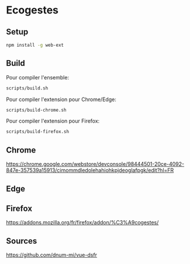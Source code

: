 # Ecogestes

## Setup

```bash
npm install -g web-ext
```

## Build

Pour compiler l'ensemble:
```bash
scripts/build.sh
```

Pour compiler l'extension pour Chrome/Edge:
```bash
scripts/build-chrome.sh
```

Pour compiler l'extension pour Firefox:
```bash
scripts/build-firefox.sh
```

## Chrome

https://chrome.google.com/webstore/devconsole/98444501-20ce-4092-847e-357539a15913/cimommdledolehahiohkpjdeoglafpgk/edit?hl=FR

## Edge

## Firefox

https://addons.mozilla.org/fr/firefox/addon/%C3%A9cogestes/


## Sources

https://github.com/dnum-mi/vue-dsfr
